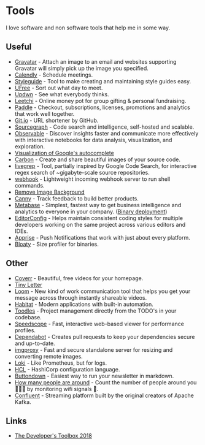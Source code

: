 # Tools

I love software and non software tools that help me in some way.

## Useful

- [Gravatar](https://en.gravatar.com/) - Attach an image to an email and websites supporting Gravatar will simply pick up the image you specified.
- [Calendly](https://calendly.com/) - Schedule meetings.
- [Styleguide](http://hugeinc.github.io/styleguide) - Tool to make creating and maintaining style guides easy.
- [UFree](http://ufr.ee/) - Sort out what day to meet.
- [Updwn](http://updwn.co/) - See what everybody thinks.
- [Leetchi](https://www.leetchi.com/) - Online money pot for group gifting & personal fundraising.
- [Paddle](https://paddle.com) - Checkout, subscriptions, licenses, promotions and analytics that work well together.
- [Git.io](https://git.io/) - URL shortener by GitHub.
- [Sourcegraph](https://github.com/sourcegraph/sourcegraph#readme) - Code search and intelligence, self-hosted and scalable.
- [Observable](https://beta.observablehq.com/) - Discover insights faster and communicate more effectively with interactive notebooks for data analysis, visualization, and exploration.
- [Visualization of Google's autocomplete](https://anvaka.github.io/vs)
- [Carbon](https://carbon.now.sh/about/) - Create and share beautiful images of your source code.
- [livegrep](https://github.com/livegrep/livegrep) - Tool, partially inspired by Google Code Search, for interactive regex search of ~gigabyte-scale source repositories.
- [webhook](https://github.com/adnanh/webhook) - Lightweight incoming webhook server to run shell commands.
- [Remove Image Background](https://www.remove.bg/)
- [Canny](https://canny.io) - Track feedback to build better products.
- [Metabase](https://github.com/metabase/metabase) - Simplest, fastest way to get business intelligence and analytics to everyone in your company. ([Binary deployment](https://github.com/metabase/metabase-deploy))
- [EditorConfig](https://editorconfig.org/) - Helps maintain consistent coding styles for multiple developers working on the same project across various editors and IDEs.
- [Apprise](https://github.com/caronc/apprise) - Push Notifications that work with just about every platform.
- [Bloaty](https://github.com/google/bloaty) - Size profiler for binaries.

## Other

- [Coverr](http://www.coverr.co/) - Beautiful, free videos for your homepage.
- [Tiny Letter](https://tinyletter.com)
- [Loom](https://www.useloom.com/) - New kind of work communication tool that helps you get your message across through instantly shareable videos.
- [Habitat](https://github.com/habitat-sh/habitat) - Modern applications with built-in automation.
- [Toodles](https://github.com/aviaviavi/toodles) - Project management directly from the TODO's in your codebase.
- [Speedscope](https://github.com/jlfwong/speedscope) - Fast, interactive web-based viewer for performance profiles.
- [Dependabot](https://dependabot.com/) - Creates pull requests to keep your dependencies secure and up-to-date.
- [imgproxy](https://github.com/DarthSim/imgproxy) - Fast and secure standalone server for resizing and converting remote images.
- [Loki](https://github.com/grafana/loki) - Like Prometheus, but for logs.
- [HCL](https://github.com/hashicorp/hcl) - HashiCorp configuration language.
- [Buttondown](https://buttondown.email/) - Easiest way to run your newsletter in markdown.
- [How many people are around](https://github.com/schollz/howmanypeoplearearound) - Count the number of people around you 👨‍👨‍👦 by monitoring wifi signals 📡.
- [Confluent](https://www.confluent.io/) - Streaming platform built by the original creators of Apache Kafka.

## Links

- [The Developer's Toolbox 2018](https://medium.com/mobile-quality/the-developers-toolbox-daaaa875081e)
